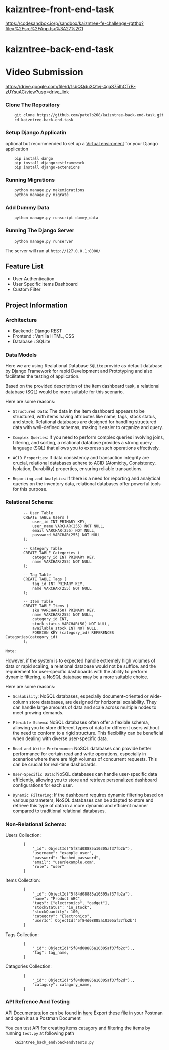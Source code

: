 
# kaizntree-front-end-task

https://codesandbox.io/p/sandbox/kaizntree-fe-challenge-rgtthg?file=%2Fsrc%2FApp.tsx%3A27%2C1

# kaizntree-back-end-task

# Video Submission

https://drive.google.com/file/d/1sbQQdu3Q1vj-4gaS75IhCTrB-zUYsuAC/view?usp=drive_link


### Clone The Repository

        git clone https://github.com/patelb268/kaizntree-back-end-task.git
        cd kaizntree-back-end-task

### Setup Django Applicatin
optional but recommended to set up a [Virtual enviroment]( https://docs.djangoproject.com/en/5.0/howto/windows/) for your Django application

        pip install dango
        pip install djangorestframework
        pip install django-extensions

### Running Migrations

        python manage.py makemigrations
        python manage.py migrate

### Add Dummy Data

        python manage.py runscript dummy_data

### Running The Django Server

        python manage.py runserver

The server will run at `http://127.0.0.1:8000/`

## Feature List
- User Authentication
- User Specific Items Dashboard
- Custom Filter

## Project Information

### Architecture
- Backend : Django REST
- Frontend : Vanilla HTML, CSS
- Database : SQLite

### Data Models
Here we are using Realational Database `SQLite` provide as default database by Django Framework for rapid Development and Prototyping and also facilitates the testing of application.

Based on the provided description of the item dashboard task, a relational database (SQL) would be more suitable for this scenario.

Here are some reasons:

 - `Structured Data`: The data in the item dashboard appears to be structured, with items having attributes like name, tags, stock status, and stock. Relational databases are designed for handling structured data with well-defined schemas, making it easier to organize and query.

- `Complex Queries`: If you need to perform complex queries involving joins, filtering, and sorting, a relational database provides a strong query language (SQL) that allows you to express such operations effectively.

 - `ACID Properties`: If data consistency and transaction integrity are crucial, relational databases adhere to ACID (Atomicity, Consistency, Isolation, Durability) properties, ensuring reliable transactions.

 - `Reporting and Analytics`: If there is a need for reporting and analytical queries on the inventory data, relational databases offer powerful tools for this purpose.

 ### Relational Schema:

            -- User Table
            CREATE TABLE Users (
                user_id INT PRIMARY KEY,
                user_name VARCHAR(255) NOT NULL,
                email VARCHAR(255) NOT NULL,
                password VARCHAR(255) NOT NULL
            );

            -- Category Table
            CREATE TABLE Categories (
                category_id INT PRIMARY KEY,
                name VARCHAR(255) NOT NULL
            );

            -- Tag Table
            CREATE TABLE Tags (
                tag_id INT PRIMARY KEY,
                name VARCHAR(255) NOT NULL
            );

            -- Item Table
            CREATE TABLE Items (
                sku VARCHAR(50) PRIMARY KEY,
                name VARCHAR(255) NOT NULL,
                category_id INT,
                stock_status VARCHAR(50) NOT NULL,
                available_stock INT NOT NULL,
                FOREIGN KEY (category_id) REFERENCES Categories(category_id)
            );

          

`Note`:

However, if the system is to expected handle extremely high volumes of data or rapid scaling, a relational database would not be suffice. and the requirement for user-specific dashboards with the ability to perform dynamic filtering, a NoSQL database may be a more suitable choice.

Here are some reasons:

- `Scalability`: NoSQL databases, especially document-oriented or wide-column store databases, are designed for horizontal scalability. They can handle large amounts of data and scale across multiple nodes to meet growing demands.

- `Flexible Schema`: NoSQL databases often offer a flexible schema, allowing you to store different types of data for different users without the need to conform to a rigid structure. This flexibility can be beneficial when dealing with diverse user-specific data.

- `Read and Write Performance`: NoSQL databases can provide better performance for certain read and write operations, especially in scenarios where there are high volumes of concurrent requests. This can be crucial for real-time dashboards.

- `User-Specific Data`: NoSQL databases can handle user-specific data efficiently, allowing you to store and retrieve personalized dashboard configurations for each user.

 - `Dynamic Filtering`: If the dashboard requires dynamic filtering based on various parameters, NoSQL databases can be adapted to store and retrieve this type of data in a more dynamic and efficient manner compared to traditional relational databases.

 ### Non-Relational Schema:

 Users Collection:

            {
                "_id": ObjectId("5f84d08885a10305af37fb2b"),
                "username": "example_user",
                "password": "hashed_password",
                "email": "user@example.com",
                "role": "user"
            }

Items Collection:

            {
                "_id": ObjectId("5f84d08885a10305af37fb2a"),
                "name": "Product ABC",
                "tags": ["electronics", "gadget"],
                "stockStatus": "in_stock",
                "stockQuantity": 100,
                "category": "Electronics",
                "userId": ObjectId("5f84d08885a10305af37fb2b")  
            }

Tags Collection:

            {
                "_id": ObjectId("5f84d08885a10305af37fb2c"),,
                "tag": tag_name,  
            }

Catagories Collection:

            {
                "_id": ObjectId("5f84d08885a10305af37fb2d"),,
                "catagory": catagory_name,  
            }

### API Refrence And Testing
API Documentatuion can be found in [here](https://github.com/patelb268/kaizntree-back-end-task/blob/main/Kaizntree.postman_collection.json)
Export these file in your Postman and open it as a Postman Document

You can test API for creating items catagory and filtering the items by running `test.py` at following path

        kaizntree_back_end\backend\tests.py
